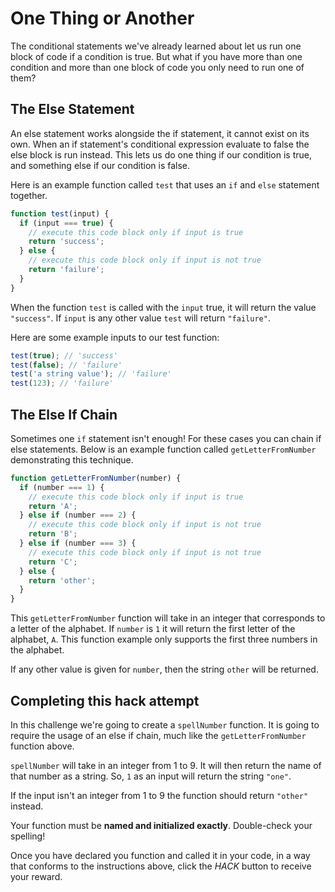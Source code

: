 # One Thing or Another

The conditional statements we've already learned about let us run one block of code if a condition is true. But what if you have more than one condition and more than one block of code you only need to run one of them?

## The Else Statement

An else statement works alongside the if statement, it cannot exist on its own. When an if statement's conditional expression evaluate to false the else block is run instead. This lets us do one thing if our condition is true, and something else if our condition is false.

Here is an example function called `test` that uses an `if` and `else` statement together.

```js
function test(input) {
  if (input === true) {
    // execute this code block only if input is true
    return 'success';
  } else {
    // execute this code block only if input is not true
    return 'failure';
  }
}
```

When the function `test` is called with the `input` true, it will return the value `"success"`. If `input` is any other value `test` will return `"failure"`.

Here are some example inputs to our test function:

```js
test(true); // 'success'
test(false); // 'failure'
test('a string value'); // 'failure'
test(123); // 'failure'
```

## The Else If Chain

Sometimes one `if` statement isn't enough! For these cases you can chain if else statements. Below is an example function called `getLetterFromNumber` demonstrating this technique.

```js
function getLetterFromNumber(number) {
  if (number === 1) {
    // execute this code block only if input is true
    return 'A';
  } else if (number === 2) {
    // execute this code block only if input is not true
    return 'B';
  } else if (number === 3) {
    // execute this code block only if input is not true
    return 'C';
  } else {
    return 'other';
  }
}
```

This `getLetterFromNumber` function will take in an integer that corresponds to a letter of the alphabet. If `number` is `1` it will return the first letter of the alphabet, `A`. This function example only supports the first three numbers in the alphabet.

If any other value is given for `number`, then the string `other` will be returned.

## Completing this hack attempt

In this challenge we're going to create a `spellNumber` function. It is going to require the usage of an else if chain, much like the `getLetterFromNumber` function above.

`spellNumber` will take in an integer from 1 to 9. It will then return the name of that number as a string. So, `1` as an input will return the string `"one"`.

If the input isn't an integer from 1 to 9 the function should return `"other"` instead.

Your function must be **named and initialized exactly**. Double-check your spelling!

Once you have declared you function and called it in your code, in a way that conforms to the instructions above, click the _HACK_ button to receive your reward.
